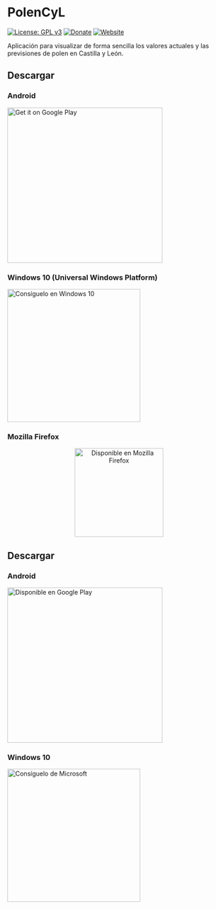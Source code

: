 # PolenCyL

[![License: GPL v3](https://img.shields.io/badge/License-GPL%20v3-blue.svg)](https://www.gnu.org/licenses/gpl-3.0)
[![Donate](https://img.shields.io/badge/Donate-PayPal-green.svg)](https://www.paypal.com/cgi-bin/webscr?cmd=_s-xclick&hosted_button_id=GRXHT9CGJ4L7G)
[![Website](https://img.shields.io/website-up-down-green-red/http/shields.io.svg?label=my-website)](https://davidpob99.github.io/PolenCyL/)

Aplicación para visualizar de forma sencilla los valores actuales y las previsiones de polen en Castilla y León.

## Descargar
### Android
<a href='https://play.google.com/store/apps/details?id=es.davidpob99.PolenCyL&pcampaignid=MKT-Other-global-all-co-prtnr-py-PartBadge-Mar2515-1'><img width="350px" alt='Get it on Google Play' src='https://play.google.com/intl/es_es/badges/images/generic/en_badge_web_generic.png'/></a>
### Windows 10 (Universal Windows Platform)
<a href="https://www.microsoft.com/store/apps/9pfkrf7gdc2l?ocid=badge"><img width="300px" src="https://assets.windowsphone.com/781d478b-505e-4f0a-ba1a-b0d64f18bf8f/Spanish_Get_it_Win_10_InvariantCulture_Default.png" alt="Consíguelo en Windows 10" /></a>
### Mozilla Firefox
<center><a href='https://addons.mozilla.org/es/firefox/addon/polencyl/'><img width='200px' alt='Disponible en Mozilla Firefox' src='https://assets.mozilla.org/view/0002/p_206.jpg?t=1502468880465'/></a></center>

## Descargar

### Android
<a href='https://play.google.com/store/apps/details?id=es.davidpob99.PolenCyL&pcampaignid=MKT-Other-global-all-co-prtnr-py-PartBadge-Mar2515-1'><img width='350px' alt='Disponible en Google Play' src='https://play.google.com/intl/en_us/badges/images/generic/es_badge_web_generic.png'/></a>

### Windows 10
<a href="https://www.microsoft.com/store/apps/9pfkrf7gdc2l?ocid=badge"><img src="https://assets.windowsphone.com/5a0a8b1c-80f9-4520-a809-ce3425757ab9/Spanish_get-it-from-MS_InvariantCulture_Default.png" width='300px' alt="Consíguelo de Microsoft" /></a>
